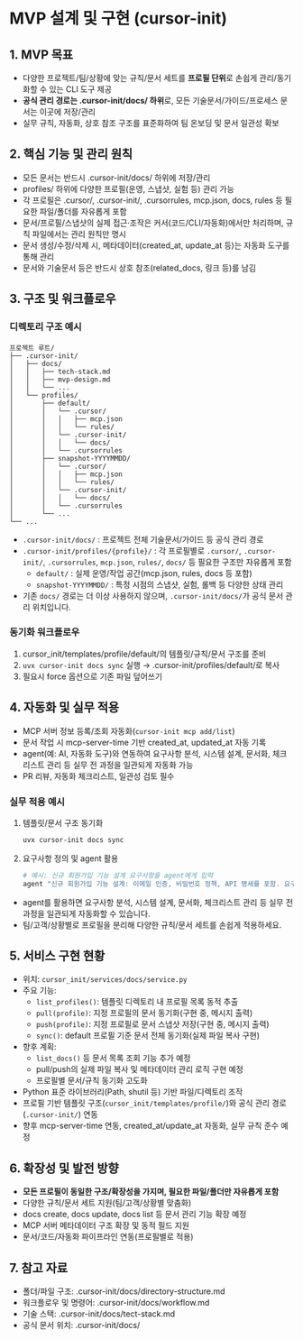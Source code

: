 # MVP 설계 및 구현 (cursor-init)

## 1. MVP 목표

- 다양한 프로젝트/팀/상황에 맞는 규칙/문서 세트를 **프로필 단위**로 손쉽게 관리/동기화할 수 있는 CLI 도구 제공
- **공식 관리 경로는 .cursor-init/docs/ 하위**로, 모든 기술문서/가이드/프로세스 문서는 이곳에 저장/관리
- 실무 규칙, 자동화, 상호 참조 구조를 표준화하여 팀 온보딩 및 문서 일관성 확보

## 2. 핵심 기능 및 관리 원칙

- 모든 문서는 반드시 .cursor-init/docs/ 하위에 저장/관리
- profiles/ 하위에 다양한 프로필(운영, 스냅샷, 실험 등) 관리 가능
- 각 프로필은 .cursor/, .cursor-init/, .cursorrules, mcp.json, docs, rules 등 필요한 파일/폴더를 자유롭게 포함
- 문서/프로필/스냅샷의 실제 접근·조작은 커서(코드/CLI/자동화)에서만 처리하며, 규칙 파일에서는 관리 원칙만 명시
- 문서 생성/수정/삭제 시, 메타데이터(created_at, update_at 등)는 자동화 도구를 통해 관리
- 문서와 기술문서 등은 반드시 상호 참조(related_docs, 링크 등)를 남김

## 3. 구조 및 워크플로우

### 디렉토리 구조 예시

```
프로젝트 루트/
├── .cursor-init/
│   ├── docs/
│   │   ├── tech-stack.md
│   │   ├── mvp-design.md
│   │   └── ...
│   └── profiles/
│       ├── default/
│       │   └── .cursor/
│       │   │   ├── mcp.json
│       │   │   └── rules/
│       │   └── .cursor-init/
│       │   │   └── docs/
│       │   └── .cursorrules
│       ├── snapshot-YYYYMMDD/
│       │   └── .cursor/
│       │   │   ├── mcp.json
│       │   │   └── rules/
│       │   └── .cursor-init/
│       │   │   └── docs/
│       │   └── .cursorrules
│       └── ...
└── ...
```

- `.cursor-init/docs/` : 프로젝트 전체 기술문서/가이드 등 공식 관리 경로
- `.cursor-init/profiles/{profile}/` : 각 프로필별로 `.cursor/`, `.cursor-init/`, `.cursorrules`, `mcp.json`, `rules/`, `docs/` 등 필요한 구조만 자유롭게 포함
  - `default/` : 실제 운영/작업 공간(mcp.json, rules, docs 등 포함)
  - `snapshot-YYYYMMDD/` : 특정 시점의 스냅샷, 실험, 롤백 등 다양한 상태 관리
- 기존 `docs/` 경로는 더 이상 사용하지 않으며, `.cursor-init/docs/`가 공식 문서 관리 위치입니다.

### 동기화 워크플로우

1. cursor_init/templates/profile/default/의 템플릿/규칙/문서 구조를 준비
2. `uvx cursor-init docs sync` 실행 → .cursor-init/profiles/default/로 복사
3. 필요시 force 옵션으로 기존 파일 덮어쓰기

## 4. 자동화 및 실무 적용

- MCP 서버 정보 등록/조회 자동화(`cursor-init mcp add/list`)
- 문서 작업 시 mcp-server-time 기반 created_at, updated_at 자동 기록
- agent(예: AI, 자동화 도구)와 연동하여 요구사항 분석, 시스템 설계, 문서화, 체크리스트 관리 등 실무 전 과정을 일관되게 자동화 가능
- PR 리뷰, 자동화 체크리스트, 일관성 검토 필수

### 실무 적용 예시

1. 템플릿/문서 구조 동기화
   ```bash
   uvx cursor-init docs sync
   ```
2. 요구사항 정의 및 agent 활용
   ```bash
   # 예시: 신규 회원가입 기능 설계 요구사항을 agent에게 입력
   agent "신규 회원가입 기능 설계: 이메일 인증, 비밀번호 정책, API 명세를 포함. 요구사항에 맞게 문서를 업데이트 해주세요."
   ```

- agent를 활용하면 요구사항 분석, 시스템 설계, 문서화, 체크리스트 관리 등 실무 전 과정을 일관되게 자동화할 수 있습니다.
- 팀/고객/상황별로 프로필을 분리해 다양한 규칙/문서 세트를 손쉽게 적용하세요.

## 5. 서비스 구현 현황

- 위치: `cursor_init/services/docs/service.py`
- 주요 기능:
  - `list_profiles()`: 템플릿 디렉토리 내 프로필 목록 동적 추출
  - `pull(profile)`: 지정 프로필의 문서 동기화(구현 중, 메시지 출력)
  - `push(profile)`: 지정 프로필로 문서 스냅샷 저장(구현 중, 메시지 출력)
  - `sync()`: default 프로필 기준 문서 전체 동기화(실제 파일 복사 구현)
- 향후 계획:
  - `list_docs()` 등 문서 목록 조회 기능 추가 예정
  - pull/push의 실제 파일 복사 및 메타데이터 관리 로직 구현 예정
  - 프로필별 문서/규칙 동기화 고도화
- Python 표준 라이브러리(Path, shutil 등) 기반 파일/디렉토리 조작
- 프로필 기반 템플릿 구조(`cursor_init/templates/profile/`)와 공식 관리 경로(`.cursor-init/`) 연동
- 향후 mcp-server-time 연동, created_at/update_at 자동화, 실무 규칙 준수 예정

## 6. 확장성 및 발전 방향

- **모든 프로필이 동일한 구조/확장성을 가지며, 필요한 파일/폴더만 자유롭게 포함**
- 다양한 규칙/문서 세트 지원(팀/고객/상황별 맞춤화)
- docs create, docs update, docs list 등 문서 관리 기능 확장 예정
- MCP 서버 메타데이터 구조 확장 및 동적 필드 지원
- 문서/코드/자동화 파이프라인 연동(프로필별로 적용)

## 7. 참고 자료

- 폴더/파일 구조: .cursor-init/docs/directory-structure.md
- 워크플로우 및 명령어: .cursor-init/docs/workflow.md
- 기술 스택: .cursor-init/docs/tect-stack.md
- 공식 문서 위치: .cursor-init/docs/
